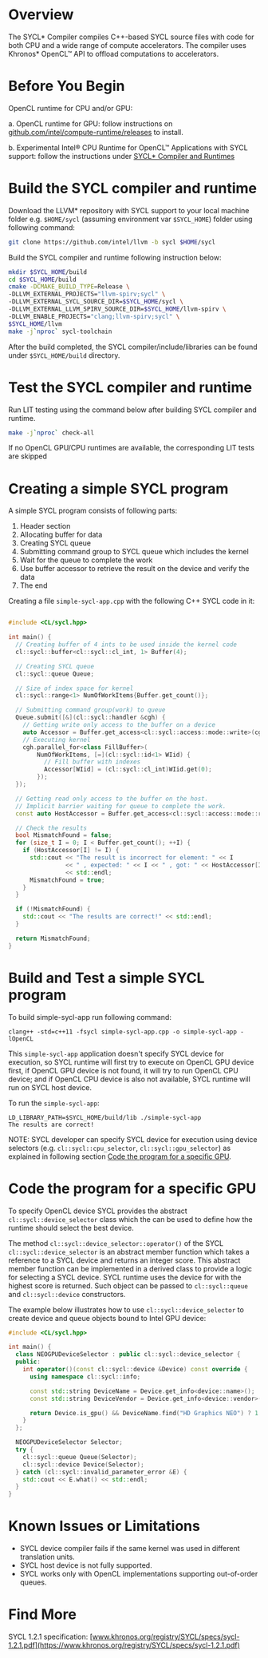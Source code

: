 # Overview

The SYCL* Compiler compiles C++\-based SYCL source files with code for both CPU
and a wide range of compute accelerators. The compiler uses Khronos*
OpenCL&trade; API to offload computations to accelerators.

# Before You Begin

OpenCL runtime for CPU and/or GPU:

   a. OpenCL runtime for GPU: follow instructions on
[github.com/intel/compute-runtime/releases](https://github.com/intel/compute-runtime/releases)
to install.

   b. Experimental Intel&reg; CPU Runtime for OpenCL&trade; Applications with
SYCL support: follow the instructions under
[SYCL* Compiler and Runtimes](https://github.com/intel/llvm/releases/tag/2019-07)

# Build the SYCL compiler and runtime

Download the LLVM* repository with SYCL support to your local machine folder
e.g. `$HOME/sycl` (assuming environment var `$SYCL_HOME`) folder using
following command:

```bash
git clone https://github.com/intel/llvm -b sycl $HOME/sycl
```

Build the SYCL compiler and runtime following instruction below:

```bash
mkdir $SYCL_HOME/build
cd $SYCL_HOME/build
cmake -DCMAKE_BUILD_TYPE=Release \
-DLLVM_EXTERNAL_PROJECTS="llvm-spirv;sycl" \
-DLLVM_EXTERNAL_SYCL_SOURCE_DIR=$SYCL_HOME/sycl \
-DLLVM_EXTERNAL_LLVM_SPIRV_SOURCE_DIR=$SYCL_HOME/llvm-spirv \
-DLLVM_ENABLE_PROJECTS="clang;llvm-spirv;sycl" \
$SYCL_HOME/llvm
make -j`nproc` sycl-toolchain
```

After the build completed, the SYCL compiler/include/libraries can be found
under `$SYCL_HOME/build` directory.

# Test the SYCL compiler and runtime

Run LIT testing using the command below after building SYCL compiler and runtime.

```bash
make -j`nproc` check-all
```
If no OpenCL GPU/CPU runtimes are available, the corresponding LIT tests are skipped

# Creating a simple SYCL program

A simple SYCL program consists of following parts:
1. Header section
2. Allocating buffer for data
3. Creating SYCL queue
4. Submitting command group to SYCL queue which includes the kernel
5. Wait for the queue to complete the work
6. Use buffer accessor to retrieve the result on the device and verify the data
7. The end

Creating a file `simple-sycl-app.cpp` with the following C++ SYCL code in it:

```c++

#include <CL/sycl.hpp>

int main() {
  // Creating buffer of 4 ints to be used inside the kernel code
  cl::sycl::buffer<cl::sycl::cl_int, 1> Buffer(4);

  // Creating SYCL queue
  cl::sycl::queue Queue;

  // Size of index space for kernel
  cl::sycl::range<1> NumOfWorkItems{Buffer.get_count()};

  // Submitting command group(work) to queue
  Queue.submit([&](cl::sycl::handler &cgh) {
    // Getting write only access to the buffer on a device
    auto Accessor = Buffer.get_access<cl::sycl::access::mode::write>(cgh);
    // Executing kernel
    cgh.parallel_for<class FillBuffer>(
        NumOfWorkItems, [=](cl::sycl::id<1> WIid) {
          // Fill buffer with indexes
          Accessor[WIid] = (cl::sycl::cl_int)WIid.get(0);
        });
  });

  // Getting read only access to the buffer on the host.
  // Implicit barrier waiting for queue to complete the work.
  const auto HostAccessor = Buffer.get_access<cl::sycl::access::mode::read>();

  // Check the results
  bool MismatchFound = false;
  for (size_t I = 0; I < Buffer.get_count(); ++I) {
    if (HostAccessor[I] != I) {
      std::cout << "The result is incorrect for element: " << I
                << " , expected: " << I << " , got: " << HostAccessor[I]
                << std::endl;
      MismatchFound = true;
    }
  }

  if (!MismatchFound) {
    std::cout << "The results are correct!" << std::endl;
  }

  return MismatchFound;
}

```

# Build and Test a simple SYCL program

To build simple-sycl-app run following command:

   ```console
   clang++ -std=c++11 -fsycl simple-sycl-app.cpp -o simple-sycl-app -lOpenCL
   ```

This `simple-sycl-app` application doesn't specify SYCL device for execution,
so SYCL runtime will first try to execute on OpenCL GPU device first, if OpenCL
GPU device is not found, it will try to run OpenCL CPU device; and if OpenCL
CPU device is also not available, SYCL runtime will run on SYCL host device.

To run the `simple-sycl-app`:

    LD_LIBRARY_PATH=$SYCL_HOME/build/lib ./simple-sycl-app
    The results are correct!

NOTE: SYCL developer can specify SYCL device for execution using device
selectors (e.g. `cl::sycl::cpu_selector`, `cl::sycl::gpu_selector`) as
explained in following section [Code the program for a specific
GPU](#code-the-program-for-a-specific-gpu).

# Code the program for a specific GPU

To specify OpenCL device SYCL provides the abstract `cl::sycl::device_selector`
class which the can be used to define how the runtime should select the best
device.

The method `cl::sycl::device_selector::operator()` of the SYCL
`cl::sycl::device_selector` is an abstract member function which takes a
reference to a SYCL device and returns an integer score. This abstract member
function can be implemented in a derived class to provide a logic for selecting
a SYCL device. SYCL runtime uses the device for with the highest score is
returned. Such object can be passed to `cl::sycl::queue` and `cl::sycl::device`
constructors.

The example below illustrates how to use `cl::sycl::device_selector` to create
device and queue objects bound to Intel GPU device:

```c++
#include <CL/sycl.hpp>

int main() {
  class NEOGPUDeviceSelector : public cl::sycl::device_selector {
  public:
    int operator()(const cl::sycl::device &Device) const override {
      using namespace cl::sycl::info;

      const std::string DeviceName = Device.get_info<device::name>();
      const std::string DeviceVendor = Device.get_info<device::vendor>();

      return Device.is_gpu() && DeviceName.find("HD Graphics NEO") ? 1 : -1;
    }
  };

  NEOGPUDeviceSelector Selector;
  try {
    cl::sycl::queue Queue(Selector);
    cl::sycl::device Device(Selector);
  } catch (cl::sycl::invalid_parameter_error &E) {
    std::cout << E.what() << std::endl;
  }
}

```


# Known Issues or Limitations

- SYCL device compiler fails if the same kernel was used in different
  translation units.
- SYCL host device is not fully supported.
- SYCL works only with OpenCL implementations supporting out-of-order queues.


# Find More

SYCL 1.2.1 specification: [www.khronos.org/registry/SYCL/specs/sycl-1.2.1.pdf](https://www.khronos.org/registry/SYCL/specs/sycl-1.2.1.pdf)

